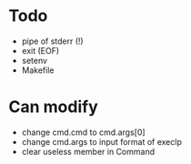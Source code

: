 # Todo
- pipe of stderr (!)
- exit (EOF)
- setenv
- Makefile

# Can modify
- change cmd.cmd to cmd.args[0]
- change cmd.args to input format of execlp
- clear useless member in Command


